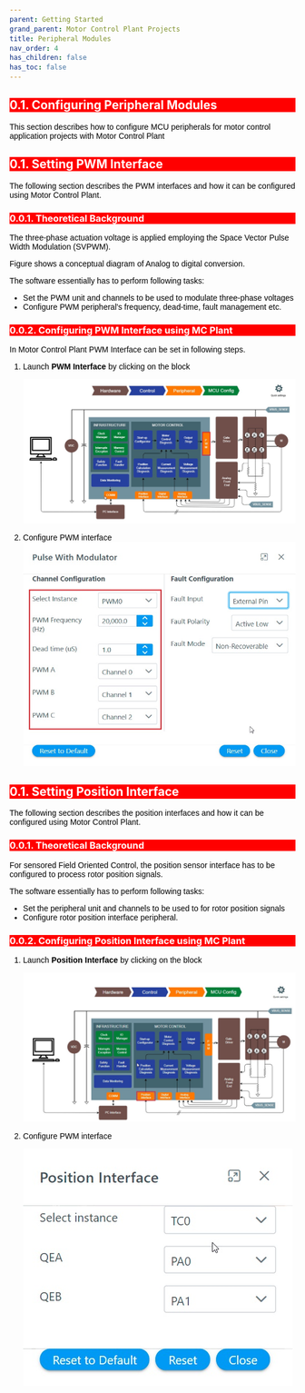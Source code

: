 ```yaml
---
parent: Getting Started
grand_parent: Motor Control Plant Projects
title: Peripheral Modules
nav_order: 4
has_children: false
has_toc: false
--- 
```

<!-- Styling  -->
<style>
 body {
        counter-reset: h1;
        padding: 20px;
    }

   h1 {
        background-color: red;
        color: white;
        counter-reset: h2
    }

    h2 {
        background-color: red;
        color: white;
        counter-reset: h3
    }

    h3 {
        background-color: red;
        color: white;
        counter-reset: h4
    }

    h1:before {
        background-color: red;
        color: white;
        counter-increment: h1;
        content: counter(h1) ". "
    }

    h2:before {
        background-color: red;
        color: white;
        counter-increment: h2;
        content: counter(h1) "." counter(h2) ". "
    }

    h3:before {
        background-color: red;
        color: white;
        counter-increment: h3;
        content: counter(h1) "." counter(h2) "." counter(h3) ". "
    }

    h4:before {
        background-color: red;
        color: white;
        counter-increment: h4;
        content: counter(h1) "." counter(h2) "." counter(h3) "." counter(h4) ". "
    }
    p{
        color: black;
        font-family: "Arial", Helvetica, sans-serif;
    }

    article {
        max-width: 50em;
        background: white;
        padding: 2em;
        margin: 1em auto;
    }

    .table-of-contents {
        float: right;
        width: 40%;
        background: #eee;
        font-size: 0.8em;
        padding: 1em 2em;
        margin: 0 0 0.5em 0.5em;
    }
    .table-of-contents ul {
        padding: 0;
    }
    .table-of-contents li {
        margin: 0 0 0.25em 0;
    }
    .table-of-contents a {
        text-decoration: none;
    }
    .table-of-contents a:hover,
    .table-of-contents a:active {
        text-decoration: underline;
    }

    h3:target {
        animation: highlight 1s ease;
    }

    @keyframes highlight {
    from { background: yellow; }
    to { background: white; }
    }

    li{
        color: black;
        font-family: "Arial", Helvetica, sans-serif;
    }

    table{
        color: black;
        font-family: "Arial", Helvetica, sans-serif;
    }

    }
}
</style>

## Configuring Peripheral Modules
This section describes how to configure MCU peripherals for motor control application projects with Motor Control Plant

## Setting PWM Interface
The following section describes the PWM interfaces and how it can be configured using Motor Control Plant.

### Theoretical Background
The three-phase actuation voltage is applied employing the Space Vector Pulse Width Modulation (SVPWM). 

Figure shows a conceptual diagram of Analog to digital conversion.

The software essentially has to perform following tasks:
- Set the PWM unit and channels to be used to modulate three-phase voltages 
- Configure PWM peripheral's frequency, dead-time, fault management etc.

### Configuring PWM Interface using MC Plant
In Motor Control Plant PWM Interface can be set in following steps.

1. Launch **PWM Interface** by clicking on the block

    ![PWM Interface](images/pwm_interface.jpg "PWM Interface")

2. Configure PWM interface 
    ![PWM Configuration](images/pwm_interface_01.jpg "PWM Configuration")


## Setting Position Interface
The following section describes the position interfaces and how it can be configured using Motor Control Plant.

### Theoretical Background
For sensored Field Oriented Control, the position sensor interface has to be configured to process rotor position signals.

The software essentially has to perform following tasks:
- Set the peripheral unit and channels to be used to for rotor position signals
- Configure rotor position interface peripheral.

### Configuring Position Interface using MC Plant

1. Launch **Position Interface** by clicking on the block

    ![Position Interface](images/position_interface.jpg "Position Interface")

2. Configure PWM interface

    ![Position Configuration](images/position_interface_01.jpg "Position Configuration")

